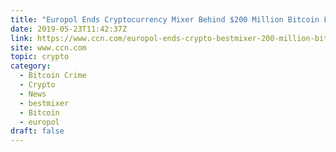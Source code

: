```yaml
---
title: "Europol Ends Cryptocurrency Mixer Behind $200 Million Bitcoin Laundering Scheme"
date: 2019-05-23T11:42:37Z
link: https://www.ccn.com/europol-ends-crypto-bestmixer-200-million-bitcoin-laundering?utm_medium=RSS&utm_source=hune
site: www.ccn.com
topic: crypto
category:
  - Bitcoin Crime
  - Crypto
  - News
  - bestmixer
  - Bitcoin
  - europol
draft: false
---
```

